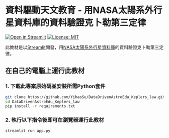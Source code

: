 # 資料驅動天文教育 - 用NASA太陽系外行星資料庫的資料驗證克卜勒第三定律

[![Open in Streamlit](https://static.streamlit.io/badges/streamlit_badge_black_white.svg)](https://share.streamlit.io/yihaosu/datadrivenastroedu_keplers_law/main/app.py)
[![License: MIT](https://img.shields.io/badge/License-MIT-blue.svg)](https://github.com/YihaoSu/DataDrivenAstroEdu_Keplers_law/blob/main/LICENSE)

此教材是以[Streamlit](https://streamlit.io/)開發，用[NASA太陽系外行星資料庫](https://exoplanetarchive.ipac.caltech.edu/)的資料驗證克卜勒第三定律。

## 在自己的電腦上運行此教材
### 1. 下載此專案原始碼並安裝所需Python套件
```bash
git clone https://github.com/YihaoSu/DataDrivenAstroEdu_Keplers_law.git
cd DataDrivenAstroEdu_Keplers_law
pip install -r requirements.txt
```
### 2. 執行以下指令後即可在瀏覽器運行此教材
```shell
streamlit run app.py
```